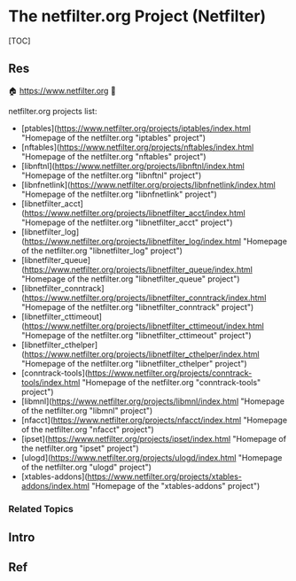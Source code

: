 # The netfilter.org Project (Netfilter)

[TOC]



## Res
🏠 https://www.netfilter.org
🚧 

netfilter.org projects list:
- [ptables](https://www.netfilter.org/projects/iptables/index.html "Homepage of the netfilter.org "iptables" project")  
- [nftables](https://www.netfilter.org/projects/nftables/index.html "Homepage of the netfilter.org "nftables" project")  
- [libnftnl](https://www.netfilter.org/projects/libnftnl/index.html "Homepage of the netfilter.org "libnftnl" project")  
- [libnfnetlink](https://www.netfilter.org/projects/libnfnetlink/index.html "Homepage of the netfilter.org "libnfnetlink" project")  
- [libnetfilter_acct](https://www.netfilter.org/projects/libnetfilter_acct/index.html "Homepage of the netfilter.org "libnetfilter_acct" project")  
- [libnetfilter_log](https://www.netfilter.org/projects/libnetfilter_log/index.html "Homepage of the netfilter.org "libnetfilter_log" project")  
- [libnetfilter_queue](https://www.netfilter.org/projects/libnetfilter_queue/index.html "Homepage of the netfilter.org "libnetfilter_queue" project")  
- [libnetfilter_conntrack](https://www.netfilter.org/projects/libnetfilter_conntrack/index.html "Homepage of the netfilter.org "libnetfilter_conntrack" project")  
- [libnetfilter_cttimeout](https://www.netfilter.org/projects/libnetfilter_cttimeout/index.html "Homepage of the netfilter.org "libnetfilter_cttimeout" project")  
- [libnetfilter_cthelper](https://www.netfilter.org/projects/libnetfilter_cthelper/index.html "Homepage of the netfilter.org "libnetfilter_cthelper" project")  
- [conntrack-tools](https://www.netfilter.org/projects/conntrack-tools/index.html "Homepage of the netfilter.org "conntrack-tools" project")  
- [libmnl](https://www.netfilter.org/projects/libmnl/index.html "Homepage of the netfilter.org "libmnl" project")  
- [nfacct](https://www.netfilter.org/projects/nfacct/index.html "Homepage of the netfilter.org "nfacct" project")  
- [ipset](https://www.netfilter.org/projects/ipset/index.html "Homepage of the netfilter.org "ipset" project")  
- [ulogd](https://www.netfilter.org/projects/ulogd/index.html "Homepage of the netfilter.org "ulogd" project")  
- [xtables-addons](https://www.netfilter.org/projects/xtables-addons/index.html "Homepage of the "xtables-addons" project")


### Related Topics



## Intro



## Ref

